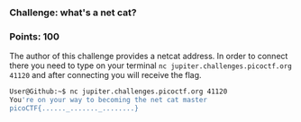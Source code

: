 ### Challenge: what's a net cat?
### Points: 100

The author of this challenge provides a netcat address. In order to connect there you need to type on your terminal `nc jupiter.challenges.picoctf.org 41120` and after connecting you will receive the flag.

```bash
User@Github:~$ nc jupiter.challenges.picoctf.org 41120
You're on your way to becoming the net cat master
picoCTF{......_......._........}
```
